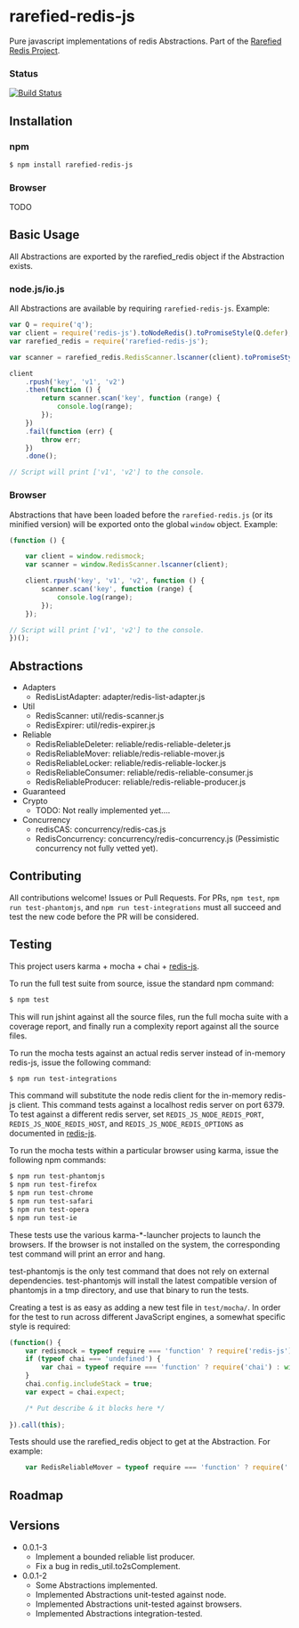 # rarefied-redis-js
Pure javascript implementations of redis Abstractions. Part of the [Rarefied Redis Project](http://wilkenstein.github.io/rarefied-redis/).

### Status

[![Build Status](https://travis-ci.org/wilkenstein/rarefied-redis-js.svg?branch=master)](https://travis-ci.org/wilkenstein/rarefied-redis-js)

## Installation

### npm

````bash
$ npm install rarefied-redis-js
````

### Browser

TODO

## Basic Usage

All Abstractions are exported by the rarefied_redis object if the Abstraction exists.

### node.js/io.js

All Abstractions are available by requiring `rarefied-redis-js`. Example:

````javascript
var Q = require('q');
var client = require('redis-js').toNodeRedis().toPromiseStyle(Q.defer);
var rarefied_redis = require('rarefied-redis-js');

var scanner = rarefied_redis.RedisScanner.lscanner(client).toPromiseStyle(Q.defer);

client
    .rpush('key', 'v1', 'v2')
    .then(function () {
        return scanner.scan('key', function (range) {
            console.log(range);
        });
    })
    .fail(function (err) {
        throw err;
    })      
    .done();

// Script will print ['v1', 'v2'] to the console.
````

### Browser

Abstractions that have been loaded before the `rarefied-redis.js` (or its minified version) will be exported onto the global `window` object. Example:

````javascript
(function () {

    var client = window.redismock;
    var scanner = window.RedisScanner.lscanner(client);

    client.rpush('key', 'v1', 'v2', function () {
        scanner.scan('key', function (range) {
            console.log(range);
        });
    });

// Script will print ['v1', 'v2'] to the console.
})();
````

## Abstractions

* Adapters
  - RedisListAdapter: adapter/redis-list-adapter.js
* Util
  - RedisScanner: util/redis-scanner.js
  - RedisExpirer: util/redis-expirer.js
* Reliable
  - RedisReliableDeleter: reliable/redis-reliable-deleter.js
  - RedisReliableMover: reliable/redis-reliable-mover.js
  - RedisReliableLocker: reliable/redis-reliable-locker.js
  - RedisReliableConsumer: reliable/redis-reliable-consumer.js
  - RedisReliableProducer: reliable/redis-reliable-producer.js
* Guaranteed
* Crypto
  - TODO: Not really implemented yet....
* Concurrency
  - redisCAS: concurrency/redis-cas.js
  - RedisConcurrency: concurrency/redis-concurrency.js (Pessimistic concurrency not fully vetted yet).

## Contributing

All contributions welcome! Issues or Pull Requests. For PRs, `npm test`, `npm
run test-phantomjs`, and `npm run test-integrations` must
all succeed and test the new code before the PR will be considered.

## Testing

This project users karma + mocha + chai + <a href="https://www.npmjs.com/package/redis-js">redis-js</a>.

To run the full test suite from source, issue the standard npm command:

````bash
$ npm test
````

This will run jshint against all the source files, run the full mocha suite with a coverage report, and finally run a complexity report against all the source files.

To run the mocha tests against an actual redis server instead of in-memory redis-js, issue the following command:

````bash
$ npm run test-integrations
````

This command will substitute the node redis client for the in-memory redis-js client. This command tests against a localhost redis server on port 6379. To test against a different redis server, set `REDIS_JS_NODE_REDIS_PORT`, `REDIS_JS_NODE_REDIS_HOST`, and `REDIS_JS_NODE_REDIS_OPTIONS` as documented in <a href="https://www.npmjs.com/package/redis-js">redis-js</a>.

To run the mocha tests within a particular browser using karma, issue the following npm commands:

````bash
$ npm run test-phantomjs
$ npm run test-firefox
$ npm run test-chrome
$ npm run test-safari
$ npm run test-opera
$ npm run test-ie
````

These tests use the various karma-*-launcher projects to launch the browsers. If the browser is not installed on the system, the corresponding test command will print an error and hang.

test-phantomjs is the only test command that does not rely on external
dependencies. test-phantomjs will install the latest compatible
version of phantomjs in a tmp directory, and use that binary to run
the tests.

Creating a test is as easy as adding a new test file in
`test/mocha/`. In order for the test to run across different
JavaScript engines, a somewhat specific style is required:

````javascript
(function() {
    var redismock = typeof require === 'function' ? require('redis-js') : window.redismock;
    if (typeof chai === 'undefined') {
        var chai = typeof require === 'function' ? require('chai') : window.chai;
    }
    chai.config.includeStack = true;
    var expect = chai.expect;

    /* Put describe & it blocks here */
    
}).call(this);
````

Tests should use the rarefied_redis object to get at the Abstraction. For example:

````javascript
    var RedisReliableMover = typeof require === 'function' ? require('../../rarefied-redis.js').RedisReliableMover : window.RedisReliableMover;
````

## Roadmap

## Versions

* 0.0.1-3
  - Implement a bounded reliable list producer.
  - Fix a bug in redis_util.to2sComplement.
* 0.0.1-2
  - Some Abstractions implemented.
  - Implemented Abstractions unit-tested against node.
  - Implemented Abstractions unit-tested against browsers.
  - Implemented Abstractions integration-tested.